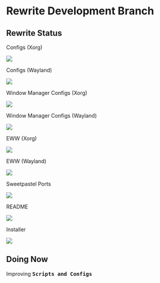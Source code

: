 # Rewrite Development Branch

## Rewrite Status

Configs (Xorg)

![](https://us-central1-progress-markdown.cloudfunctions.net/progress/89)

Configs (Wayland)

![](https://us-central1-progress-markdown.cloudfunctions.net/progress/55)

Window Manager Configs (Xorg)

![](https://us-central1-progress-markdown.cloudfunctions.net/progress/70)

Window Manager Configs (Wayland)

![](https://us-central1-progress-markdown.cloudfunctions.net/progress/37)

EWW (Xorg)

![](https://us-central1-progress-markdown.cloudfunctions.net/progress/85)

EWW (Wayland)

![](https://us-central1-progress-markdown.cloudfunctions.net/progress/50)

Sweetpastel Ports

![](https://us-central1-progress-markdown.cloudfunctions.net/progress/55)

README

![](https://us-central1-progress-markdown.cloudfunctions.net/progress/0)

Installer

![](https://us-central1-progress-markdown.cloudfunctions.net/progress/69)

## Doing Now

Improving **<kbd>Scripts and Configs</kbd>**
